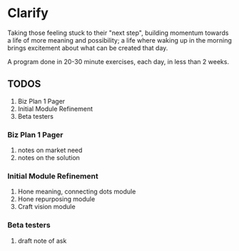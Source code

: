 Clarify
=======

Taking those feeling stuck to their "next step", building momentum towards a life of more meaning and possibility; a life where waking up in the morning brings excitement about what can be created that day.

A program done in 20-30 minute exercises, each day, in less than 2 weeks.

## TODOS

1. Biz Plan 1 Pager
1. Initial Module Refinement
1. Beta testers


### Biz Plan 1 Pager

1. notes on market need
1. notes on the solution

### Initial Module Refinement

1. Hone meaning, connecting dots module
1. Hone repurposing module
1. Craft vision module

### Beta testers

1. draft note of ask

